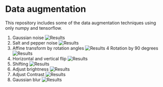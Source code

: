 # Data augmentation

This repository includes some of the data augmentation techniques using only numpy and tensorflow.

1. Gaussian noise
![Results](https://github.com/omercelik-cs/tensorflow-image-augmentation/blob/master/examples/gaussian_noise.PNG)
2. Salt and pepper noise
![Results](https://github.com/omercelik-cs/tensorflow-image-augmentation/blob/master/examples/gaussian_noise.PNG)
3. Affine transform by rotation angles
![Results](https://github.com/omercelik-cs/tensorflow-image-augmentation/blob/master/examples/gaussian_noise.PNG)
4 Rotation by 90 degrees
![Results](https://github.com/omercelik-cs/tensorflow-image-augmentation/blob/master/examples/gaussian_noise.PNG)
5. Horizontal and vertical flip
![Results](https://github.com/omercelik-cs/tensorflow-image-augmentation/tree/master/examples/gaussian_noise)
6. Shifting
![Results](https://github.com/omercelik-cs/tensorflow-image-augmentation/tree/master/examples/gaussian_noise)
7. Adjust brightness
![Results](https://github.com/omercelik-cs/tensorflow-image-augmentation/tree/master/examples/gaussian_noise)
8. Adjust Contrast
![Results](https://github.com/omercelik-cs/tensorflow-image-augmentation/tree/master/examples/gaussian_noise)
9. Gaussian blur
![Results](https://github.com/omercelik-cs/tensorflow-image-augmentation/tree/master/examples/gaussian_noise)